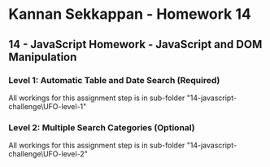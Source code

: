# Kannan Sekkappan - Homework 14
## 14 - JavaScript Homework - JavaScript and DOM Manipulation

### Level 1: Automatic Table and Date Search (Required)
All workings for this assignment step is in sub-folder "14-javascript-challenge\UFO-level-1"

### Level 2: Multiple Search Categories (Optional)
All workings for this assignment step is in sub-folder "14-javascript-challenge\UFO-level-2"
